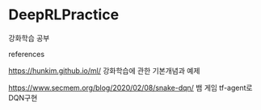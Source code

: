 # DeepRLPractice
강화학습 공부

references

https://hunkim.github.io/ml/ 강화학습에 관한 기본개념과 예제

https://www.secmem.org/blog/2020/02/08/snake-dqn/ 뱀 게임 tf-agent로 DQN구현
